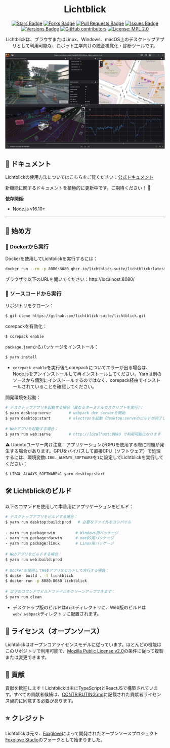<h1 align="center">Lichtblick</h1>

<div align="center">
  <a href="https://github.com/lichtblick-suite/lichtblick/stargazers"><img src="https://img.shields.io/github/stars/lichtblick-suite/lichtblick" alt="Stars Badge"/></a>
  <a href="https://github.com/lichtblick-suite/lichtblick/network/members"><img src="https://img.shields.io/github/forks/lichtblick-suite/lichtblick" alt="Forks Badge"/></a>
  <a href="https://github.com/lichtblick-suite/lichtblick/pulls"><img src="https://img.shields.io/github/issues-pr/lichtblick-suite/lichtblick" alt="Pull Requests Badge"/></a>
  <a href="https://github.com/lichtblick-suite/lichtblick/issues"><img src="https://img.shields.io/github/issues/lichtblick-suite/lichtblick" alt="Issues Badge"/></a>
  <a href="https://github.com/lichtblick-suite/lichtblick/issues"><img src="https://img.shields.io/github/package-json/v/lichtblick-suite/lichtblick" alt="Versions Badge"/></a>
  <a href="https://github.com/lichtblick-suite/lichtblick/graphs/contributors"><img alt="GitHub contributors" src="https://img.shields.io/github/contributors/lichtblick-suite/lichtblick?color=2b9348"></a>
  <a href="https://opensource.org/licenses/MPL-2.0"><img src="https://img.shields.io/badge/License-MPL_2.0-brightgreen.svg" alt="License: MPL 2.0"></a>

  <br />
<p  align="center">
Lichtblickは、ブラウザまたはLinux、Windows、macOS上のデスクトップアプリとして利用可能な、ロボット工学向けの統合視覚化・診断ツールです。
</p>
  <p align="center">
    <img alt="Lichtblickスクリーンショット" src="resources/screenshot.png">
  </p>
</div>

## :book: ドキュメント

Lichtblickの使用方法についてはこちらをご覧ください：[公式ドキュメント](https://lichtblick-suite.github.io/docs/)

新機能に関するドキュメントを積極的に更新中です。ご期待ください！ :rocket:

**依存関係:**

- [Node.js](https://nodejs.org/en/) v16.10+

<hr/>

## :rocket: 始め方

### :whale: Dockerから実行

Dockerを使用してLichtblickを実行するには：

```sh
docker run --rm -p 8080:8080 ghcr.io/lichtblick-suite/lichtblick:latest
```

ブラウザで以下のURLを開いてください：http://localhost:8080/

### 📑 ソースコードから実行

リポジトリをクローン：

```sh
$ git clone https://github.com/lichtblick-suite/lichtblick.git
```

corepackを有効化：

```sh
$ corepack enable
```

`package.json`からパッケージをインストール：

```sh
$ yarn install
```

- `corepack enable`を実行後もcorepackについてエラーが出る場合は、Node.jsをアンインストールして再インストールしてください。Yarnは別のソースから個別にインストールするのではなく、corepack経由でインストールされていることを確認してください。

開発環境を起動：

```sh
# デスクトップアプリを起動する場合（異なるターミナルでスクリプトを実行）：
$ yarn desktop:serve        # webpack dev serverを開始
$ yarn desktop:start        # electronを起動（desktop:serveのビルドが完了してから実行）

# Webアプリを起動する場合：
$ yarn run web:serve        # http://localhost:8080 で利用可能になります
```

:warning: Ubuntuユーザー向け注意：アプリケーションがGPUを使用する際に問題が発生する場合があります。GPUをバイパスして直接CPU（ソフトウェア）で処理するには、環境変数`LIBGL_ALWAYS_SOFTWARE`を`1`に設定してLichtblickを実行してください：

```sh
$ LIBGL_ALWAYS_SOFTWARE=1 yarn desktop:start
```

## :hammer_and_wrench: Lichtblickのビルド

以下のコマンドを使用して本番用にアプリケーションをビルド：

```sh
# デスクトップアプリをビルドする場合：
$ yarn run desktop:build:prod   # 必要なファイルをコンパイル

- yarn run package:win         # Windows用パッケージ
- yarn run package:darwin      # macOS用パッケージ
- yarn run package:linux       # Linux用パッケージ

# Webアプリをビルドする場合：
$ yarn run web:build:prod

# Dockerを使用してWebアプリをビルドして実行する場合：
$ docker build . -t lichtblick
$ docker run -p 8080:8080 lichtblick

# 以下のコマンドでビルドファイルをクリーンアップできます：
$ yarn run clean
```

- デスクトップ版のビルドは`dist`ディレクトリに、Web版のビルドは`web/.webpack`ディレクトリに配置されます。

## :pencil: ライセンス（オープンソース）

Lichtblickはオープンコアライセンスモデルに従っています。ほとんどの機能はこのリポジトリで利用可能で、[Mozilla Public License v2.0](/LICENSE)の条件に従って複製または変更できます。

## :handshake: 貢献

貢献を歓迎します！Lichtblickは主にTypeScriptとReactJSで構築されています。すべての貢献者候補は、[CONTRIBUTING.md](CONTRIBUTING.md)に記載された貢献者ライセンス契約に同意する必要があります。

## :star: クレジット

Lichtblickは元々、[Foxglove](https://foxglove.dev/)によって開発されたオープンソースプロジェクト[Foxglove Studio](https://github.com/foxglove/studio)のフォークとして始まりました。
